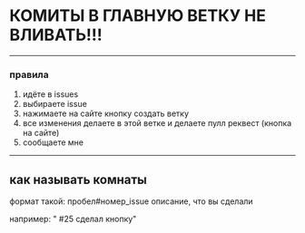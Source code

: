 # КОМИТЫ В ГЛАВНУЮ ВЕТКУ НЕ ВЛИВАТЬ!!!
---
### правила
1. идёте в issues
2. выбираете issue
3. нажимаете на сайте кнопку создать ветку
4. все изменения делаете в этой ветке и делаете пулл реквест (кнопка на сайте)
5. сообщаете мне 
---
## как называть комнаты
формат такой:
пробел#номер_issue описание, что вы сделали

например:
" #25 сделал кнопку"
